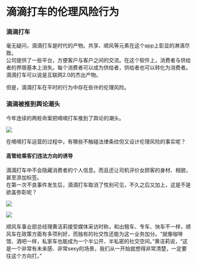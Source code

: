 # 滴滴打车的伦理风险行为  

### 滴滴打车  
毫无疑问，滴滴打车是时代的产物。共享、顺风等元素在这个app上彰显的淋漓尽致。  
公司提供了一些平台，方便客户与客户之间的交流。在这个软件上，消费者与供给者的界限基本上消失。每个消费者可以成为供给者，供给者也可以转化为消费者。  
滴滴打车可以说是互联网2.0的杰出产物。  

但是，滴滴打车在平时的行为中存在些许的伦理风险。  

### 滴滴被推到舆论潮头  
今年连续的两桩命案把嘀嘀打车推到了舆论的潮头。

![](https://ws1.sinaimg.cn/large/007kRF1Jgy1fxk7qnaf9lj30g60ak0tq.jpg)  

在嘀嘀打车运营的过程中，有哪些不触碰法律条纹但又设计伦理风险的事实呢？

#### 高管给乘客们违法方向的诱导  
滴滴打车中不会隐藏消费者的个人信息。而且还让司机评价女顾客的身材、相貌，甚至添加标签。  
在第一次不良事件发生后，滴滴打车取消了性别可见，不久之后又加上，这是不是欲盖弥彰呢？ 

![](https://ws1.sinaimg.cn/large/007kRF1Jgy1fxk7va0kd5j30k0093t9f.jpg)

![](https://ws1.sinaimg.cn/large/007kRF1Jgy1fxk7u0zfsrj30k00egmyp.jpg)  

顺风车事业部总经理黄洁莉接受媒体采访时称，和出租车、专车、快车不一样，顺风车在政策方面有多项利好，而独有的社交性还能为这一业务加分。“就像咖啡馆、酒吧一样，私家车也能成为一个半公开、半私密的社交空间。”黄洁莉说，“这是一个非常有未来感、非常sexy的场景，我们从一开始就想得非常清楚，一定要往这个方向打。”   





